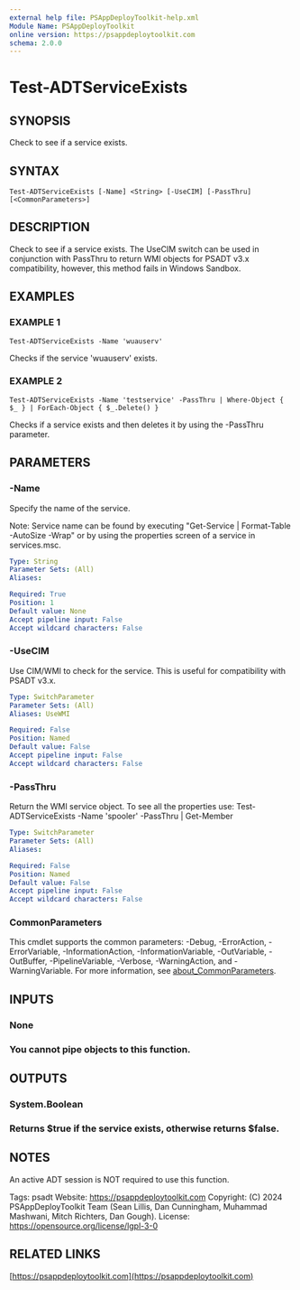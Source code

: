 ```yaml
---
external help file: PSAppDeployToolkit-help.xml
Module Name: PSAppDeployToolkit
online version: https://psappdeploytoolkit.com
schema: 2.0.0
---
```


# Test-ADTServiceExists

## SYNOPSIS
Check to see if a service exists.

## SYNTAX

```
Test-ADTServiceExists [-Name] <String> [-UseCIM] [-PassThru] [<CommonParameters>]
```

## DESCRIPTION
Check to see if a service exists.
The UseCIM switch can be used in conjunction with PassThru to return WMI objects for PSADT v3.x compatibility, however, this method fails in Windows Sandbox.

## EXAMPLES

### EXAMPLE 1
```
Test-ADTServiceExists -Name 'wuauserv'
```

Checks if the service 'wuauserv' exists.

### EXAMPLE 2
```
Test-ADTServiceExists -Name 'testservice' -PassThru | Where-Object { $_ } | ForEach-Object { $_.Delete() }
```

Checks if a service exists and then deletes it by using the -PassThru parameter.

## PARAMETERS

### -Name
Specify the name of the service.

Note: Service name can be found by executing "Get-Service | Format-Table -AutoSize -Wrap" or by using the properties screen of a service in services.msc.

```yaml
Type: String
Parameter Sets: (All)
Aliases:

Required: True
Position: 1
Default value: None
Accept pipeline input: False
Accept wildcard characters: False
```

### -UseCIM
Use CIM/WMI to check for the service.
This is useful for compatibility with PSADT v3.x.

```yaml
Type: SwitchParameter
Parameter Sets: (All)
Aliases: UseWMI

Required: False
Position: Named
Default value: False
Accept pipeline input: False
Accept wildcard characters: False
```

### -PassThru
Return the WMI service object.
To see all the properties use: Test-ADTServiceExists -Name 'spooler' -PassThru | Get-Member

```yaml
Type: SwitchParameter
Parameter Sets: (All)
Aliases:

Required: False
Position: Named
Default value: False
Accept pipeline input: False
Accept wildcard characters: False
```

### CommonParameters
This cmdlet supports the common parameters: -Debug, -ErrorAction, -ErrorVariable, -InformationAction, -InformationVariable, -OutVariable, -OutBuffer, -PipelineVariable, -Verbose, -WarningAction, and -WarningVariable. For more information, see [about_CommonParameters](http://go.microsoft.com/fwlink/?LinkID=113216).

## INPUTS

### None
### You cannot pipe objects to this function.
## OUTPUTS

### System.Boolean
### Returns $true if the service exists, otherwise returns $false.
## NOTES
An active ADT session is NOT required to use this function.

Tags: psadt
Website: https://psappdeploytoolkit.com
Copyright: (C) 2024 PSAppDeployToolkit Team (Sean Lillis, Dan Cunningham, Muhammad Mashwani, Mitch Richters, Dan Gough).
License: https://opensource.org/license/lgpl-3-0

## RELATED LINKS

[https://psappdeploytoolkit.com](https://psappdeploytoolkit.com)
